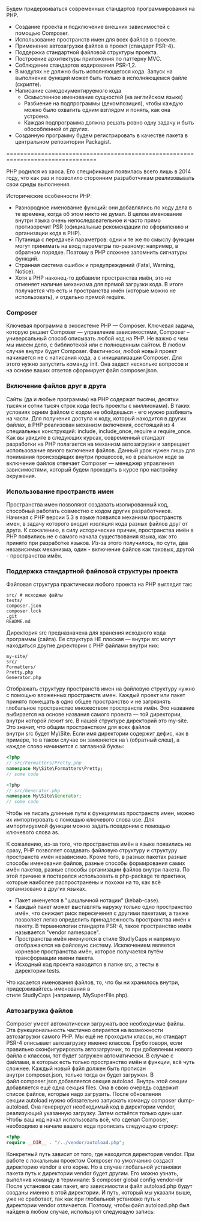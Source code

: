 Будем придерживаться современных стандартов программирования на PHP. 
* Создание проекта и подключение внешних зависимостей с помощью Composer.
* Использование пространств имен для всех файлов в проекте.
* Применение автозагрузки файлов в проект (стандарт PSR-4).
* Поддержка стандартной файловой структуры проекта.
* Построение архитектуры приложения по паттерну MVC.
* Соблюдение стандартов кодирования PSR-1,2.
* В модулях не должно быть исполняющегося кода. Запуск на выполнение функций может быть только в исполняющемся файле (скрипте).
* Написание самодокументируемого кода
    * Осмысленное именование сущностей (на английском языке)
    * Разбиение на подпрограммы (декомпозиция), чтобы каждую можно было охватить одним взглядом и понять, как она устроена.
    * Каждая подпрограмма должна решать ровно одну задачу и быть обособленной от других.
* Созданную программу будем регистрировать в качестве пакета в центральном репозитории Packagist.


================================================================================

PHP родился из хаоса. Его спецификация появилась всего лишь в 2014 году, что как раз и позволило сторонним разработчикам реализовывать свои среды выполнения.

Исторические особенности PHP:
* Разнородное именование функций: они добавлялись по ходу дела в те времена, когда об этом никто не думал. В целом именование внутри языка очень непоследовательное и часто прямо противоречит PSR (официальные рекомендации по оформлению и
организации кода в PHP).
* Путаница с передачей параметров: одни и те же по смыслу функции могут принимать на вход параметры по-разному: например, в обратном порядке.  Поэтому в PHP сложнее запомнить сигнатуры функций.
* Странная система ошибок и предупреждений (Fatal, Warning, Notice).
* Хотя в PHP наконец-то добавили пространства имён, это не отменяет наличие механизма для прямой загрузки кода. В итоге получается что есть и пространства имён (которые можно не использовать), и отдельно прямой require.

### Composer
Ключевая программа в экосистеме PHP — Composer. Ключевая задача, которую решает Composer — управление зависимостями,
Composer – универсальный способ описывать любой код на PHP. Не важно с чем мы имеем дело, с библиотекой или с полноценным сайтом. В любом случае внутри будет Composer. Фактически, любой новый проект начинается не с написания кода, а с инициализации Composer. Для этого нужно запустить команду init. Она задаст несколько вопросов и на основе ваших ответов сформирует файл composer.json.

### Включение файлов друг в друга
Сайты (да и любые программы) на PHP содержат тысячи, десятки тысяч и сотни тысяч строк кода (есть проекты с миллионами). В таких условиях одним файлом с кодом не обойдешься - его нужно разбивать на части. Для получения доступа к коду, который находится в других файлах, в PHP реализован механизм включения, состоящий из 4 специальных конструкций: include, include_once, require и require_once.
Как вы увидите в следующих курсах, современный стандарт разработки на PHP полагается на механизм автозагрузки и запрещает использование явного включения файлов. Данный урок нужен лишь для понимания происходящих внутри процессов, но в реальном коде за включение файлов отвечает Composer — менеджер управления зависимостями, который будем проходить в курсе про настройку окружения.

### Использование пространств имен
Пространства имен позволяют создавать изолированный код, способный работать совместно с кодом других разработчиков.
Начиная с PHP версии 5.3 в языке появился механизм пространств имен, в задачу которого входит изоляция кода разных файлов друг от друга.
К сожалению, в силу исторических причин, пространства имён в PHP появились не с самого начала существования языка, как это принято при разработке языков. Из-за этого получилось, по сути, два независимых механизма, один - включение файлов как таковых, другой - пространства имён.

### Поддержка стандартной файловой структуры проекта
Файловая структура практически любого проекта на PHP выглядит так:
```
src/ # исходные файлы
tests/
composer.json
composer.lock
.git
README.md
```
Директория src предназначена для хранения исходного кода программы (сайта).  Ее структура НЕ плоская — внутри src могут находиться другие директории с PHP файлами внутри них:
```
my-site/
src/
Formatters/
Pretty.php
Generator.php
```
Отображать структуру пространств имен на файловую структуру нужно с помощью вложенных пространств имен. 
Каждый проект или пакет принято помещать в одно общее пространство и не загрязнять глобальное пространство множеством пространств имён. Это название выбирается на основе названия самого проекта — той директории, внутри которой лежит src. В нашей структуре директорий это my-site.
Это значит, что общим пространством для всех файлов внутри src будет My\Site.  Если имя директории содержит дефис, как в примере, то в таком случае он заменяется на \ (обратный слеш), а каждое слово начинается с заглавной буквы:
``` php
<?php
// src/Formatters/Pretty.php
namespace My\Site\Formatters\Pretty;
// some code

<?php
// src/Generator.php
namespace My\Site\Generator;
// some code
```
Чтобы не писать длинные пути к функциям из пространств имен, можно их импортировать с помощью ключевого слова use. Для импортируемой функции можно задать псевдоним с помощью ключевого слова as.

К сожалению, из-за того, что пространства имён в языке появились не сразу, PHP позволяет создавать файловую структуру и структуру пространств имён независимо. Кроме того, в разных пакетах разные способы именования файлов, разные способы формирования самих имён пакетов, разные способы организации файлов внутри пакета. 
По этой причине я постарался использовать в php-package те практики, которые наиболее распространены и похожи на то, как всё организовано в других языках.
* Пакет именуется в "шашлычной нотации" (kebab-case).
* Каждый пакет может выставлять наружу только одно пространство имён, что снижает риск пересечения с другими пакетами, а также позволяет легко определить принадлежность пространства имён к пакету. В терминологии стандарта PSR-4, такое пространство имён называется "vendor namespace".
* Пространства имён именуются в стиле StudlyCaps и напрямую отображаются на файловую систему. Исключением является корневое пространства имён, которое получается путём трансформации имени пакета.
* Исходный код проекта находится в папке src, а тесты в директории tests.

Что касается именования файлов, то, что бы ни хранилось внутри, придерживайтесь именования в стиле StudlyCaps (например, MySuperFile.php).

### Автозагрузка файлов
Composer умеет автоматически загружать все необходимые файлы. Эта функциональность частично опирается на возможности автозагрузки самого PHP. Мы ещё не проходили классы, но стандарт PSR-4 описывает автозагрузку именно классов. Грубо говоря, если правильно сконфигурировать автозагрузчик, то при добавлении нового файла с классом, тот будет загружен автоматически. В случае с файлами, в которых есть только пространство имён и функции, всё чуть сложнее. Каждый новый файл должен быть прописан внутри composer.json, только тогда он будет загружен. 
В файл composer.json добавляется секция autoload. Внутрь этой секции добавляется ещё одна секция files. Она в свою очередь содержит список файлов, которые надо загрузить. После обновления секции autoload нужно обязательно запускать команду composer dump-autoload. Она генерирует необходимый код в директории vendor, реализующий указанную загрузку. 
Затем остаётся только один шаг. Чтобы ваш код начал использовать всё, что сделал Composer, необходимо в начале вашего кода прописать следующую строку:
``` php
<?php
require __DIR__ . "/../vendor/autoload.php";
```
Конкретный путь зависит от того, где находится директория vendor. При работе с локальным проектом Composer по умолчанию создаст директорию vendor в его корне. Но в случае глобальной установки пакета путь к директории vendor будет другим. Его можно узнать, выполнив команду в терминале:
$ composer global config vendor-dir
После установки сам пакет, его зависимости и файл autoload.php будут созданы именно в этой директории. И путь, который мы указали выше, уже не сработает, так как при глобальной установке путь к директории vendor отличается. Поэтому, чтобы файл autoload.php был найден в любом случае, используют следующую запись:
<?php
// Путь который будет использован при глобальной установке пакета
$autoloadPath1 = __DIR__ . "/../../../autoload.php";
// Путь для локальной работы с проектом
$autoloadPath2 = __DIR__ . "/../vendor/autoload.php&";
if (file_exists($autoloadPath1)) {
    require_once $autoloadPath1;
} else {
    require_once $autoloadPath2;
}

==============================================================================

Требования к оформлению кода
